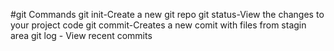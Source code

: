 #git Commands
git init-Create a new git repo
git status-View the changes to your project code
git commit-Creates a new comit with files from stagin area
git log - View recent commits